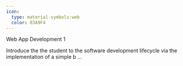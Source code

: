 ```yaml
---
icon:
  type: material-symbols:web
  color: 03A9F4
---
```


Web App Development 1

Introduce the the student to the software development lifecycle via the implementation of a simple b ... 
